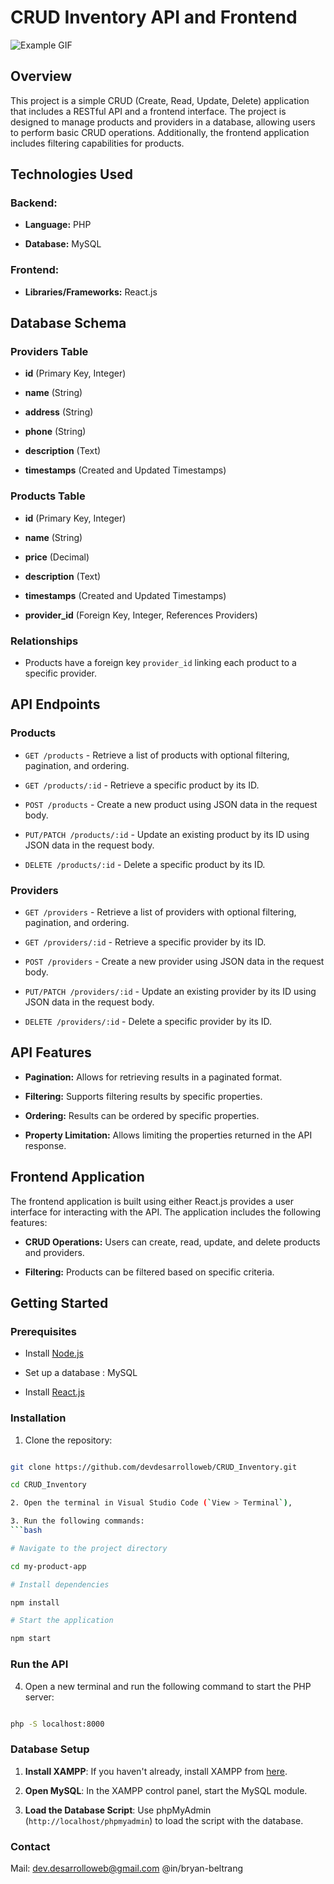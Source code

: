 
  
  

# CRUD Inventory API and Frontend

![Example GIF](public//Inventory.gif)

## Overview

  

This project is a simple CRUD (Create, Read, Update, Delete) application that includes a RESTful API and a frontend interface. The project is designed to manage products and providers in a database, allowing users to perform basic CRUD operations. Additionally, the frontend application includes filtering capabilities for products.

  

## Technologies Used

  

### Backend:

-  **Language:** PHP

-  **Database:** MySQL

  

### Frontend:

-  **Libraries/Frameworks:** React.js

  

## Database Schema

  

### Providers Table

-  **id** (Primary Key, Integer)

-  **name** (String)

-  **address** (String)

-  **phone** (String)

-  **description** (Text)

-  **timestamps** (Created and Updated Timestamps)

  

### Products Table

-  **id** (Primary Key, Integer)

-  **name** (String)

-  **price** (Decimal)

-  **description** (Text)

-  **timestamps** (Created and Updated Timestamps)

-  **provider_id** (Foreign Key, Integer, References Providers)

  

### Relationships

- Products have a foreign key `provider_id` linking each product to a specific provider.

  

## API Endpoints

  

### Products

-  `GET /products` - Retrieve a list of products with optional filtering, pagination, and ordering.

-  `GET /products/:id` - Retrieve a specific product by its ID.

-  `POST /products` - Create a new product using JSON data in the request body.

-  `PUT/PATCH /products/:id` - Update an existing product by its ID using JSON data in the request body.

-  `DELETE /products/:id` - Delete a specific product by its ID.

  

### Providers

-  `GET /providers` - Retrieve a list of providers with optional filtering, pagination, and ordering.

-  `GET /providers/:id` - Retrieve a specific provider by its ID.

-  `POST /providers` - Create a new provider using JSON data in the request body.

-  `PUT/PATCH /providers/:id` - Update an existing provider by its ID using JSON data in the request body.

-  `DELETE /providers/:id` - Delete a specific provider by its ID.

  

## API Features

-  **Pagination:** Allows for retrieving results in a paginated format.

-  **Filtering:** Supports filtering results by specific properties.

-  **Ordering:** Results can be ordered by specific properties.

-  **Property Limitation:** Allows limiting the properties returned in the API response.

  

## Frontend Application

  

The frontend application is built using either React.js provides a user interface for interacting with the API. The application includes the following features:

-  **CRUD Operations:** Users can create, read, update, and delete products and providers.

-  **Filtering:** Products can be filtered based on specific criteria.

  

## Getting Started

  

### Prerequisites

- Install [Node.js](https://nodejs.org/)

- Set up a database : MySQL

- Install [React.js](https://reactjs.org/)

  

### Installation

  

1. Clone the repository:

```bash

git clone https://github.com/devdesarrolloweb/CRUD_Inventory.git

cd CRUD_Inventory

2. Open the terminal in Visual Studio Code (`View > Terminal`), 

3. Run the following commands:
```bash

# Navigate to the project directory

cd my-product-app

# Install dependencies

npm install

# Start the application

npm start

```

  
### Run the API

  

4. Open a new terminal and run the following command to start the PHP server:

  

```bash

php -S localhost:8000

```

  

### Database Setup

  

1.  **Install XAMPP**: If you haven't already, install XAMPP from [here](https://www.apachefriends.org/index.html).

  

2.  **Open MySQL**: In the XAMPP control panel, start the MySQL module.

  

3.  **Load the Database Script**: Use phpMyAdmin (`http://localhost/phpmyadmin`) to load the script with the database.

### Contact
Mail: [dev.desarrolloweb@gmail.com](mailto:dev.desarrolloweb@gmail.com) @in/bryan-beltrang